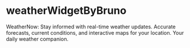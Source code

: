 # weatherWidgetByBruno
WeatherNow: Stay informed with real-time weather updates. Accurate forecasts, current conditions, and interactive maps for your location. Your daily weather companion.
